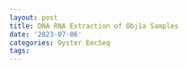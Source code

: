 ```yaml
---
layout: post
title: DNA RNA Extraction of Obj1a Samples
date: '2023-07-06'
categories: Oyster EecSeq
tags: 
---
```

